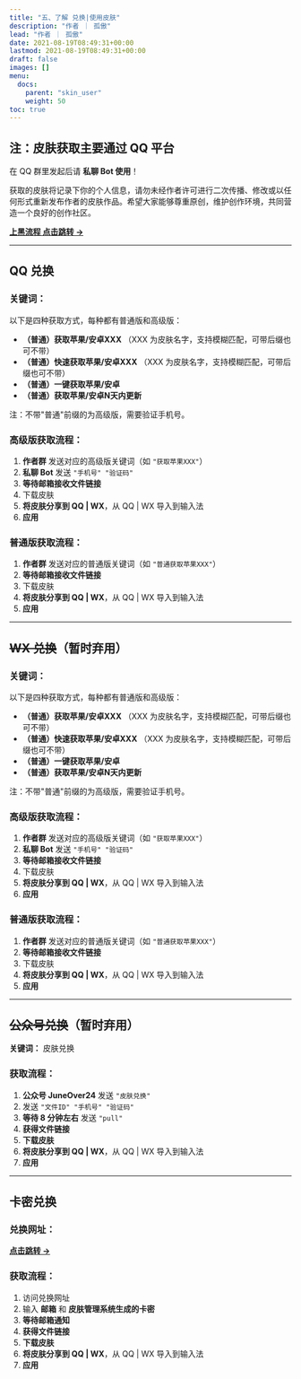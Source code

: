 ```yaml
---
title: "五、了解 兑换|使用皮肤"
description: "作者 ｜ 孤傲"
lead: "作者 ｜ 孤傲"
date: 2021-08-19T08:49:31+00:00
lastmod: 2021-08-19T08:49:31+00:00
draft: false
images: []
menu:
  docs:
    parent: "skin_user"
    weight: 50
toc: true
---
```


## 注：皮肤获取主要通过 QQ 平台

在 QQ 群里发起后请 **私聊 Bot 使用**！

获取的皮肤将记录下你的个人信息，请勿未经作者许可进行二次传播、修改或以任何形式重新发布作者的皮肤作品。希望大家能够尊重原创，维护创作环境，共同营造一个良好的创作社区。

[**上黑流程 点击跳转 →**](https://beautify.gushao.club/docs/mark_user/skin_user/UploaderBlacklist/)

---

## QQ 兑换

### 关键词：

以下是四种获取方式，每种都有普通版和高级版：

- **（普通）获取苹果/安卓XXX** （XXX 为皮肤名字，支持模糊匹配，可带后缀也可不带）
- **（普通）快速获取苹果/安卓XXX** （XXX 为皮肤名字，支持模糊匹配，可带后缀也可不带）
- **（普通）一键获取苹果/安卓**
- **（普通）获取苹果/安卓N天内更新**

注：不带"普通"前缀的为高级版，需要验证手机号。

### 高级版获取流程：

1. **作者群** 发送对应的高级版关键词（如 `"获取苹果XXX"`）
2. **私聊 Bot** 发送 `"手机号" "验证码"`
3. **等待邮箱接收文件链接**
4. 下载皮肤
5. **将皮肤分享到 QQ | WX**，从 QQ | WX 导入到输入法
6. **应用**

### 普通版获取流程：

1. **作者群** 发送对应的普通版关键词（如 `"普通获取苹果XXX"`）
2. **等待邮箱接收文件链接**
3. 下载皮肤
4. **将皮肤分享到 QQ | WX**，从 QQ | WX 导入到输入法
5. **应用**

---

## ~~WX 兑换~~（暂时弃用）

### 关键词：

以下是四种获取方式，每种都有普通版和高级版：

- **（普通）获取苹果/安卓XXX** （XXX 为皮肤名字，支持模糊匹配，可带后缀也可不带）
- **（普通）快速获取苹果/安卓XXX** （XXX 为皮肤名字，支持模糊匹配，可带后缀也可不带）
- **（普通）一键获取苹果/安卓**
- **（普通）获取苹果/安卓N天内更新**

注：不带"普通"前缀的为高级版，需要验证手机号。

### 高级版获取流程：

1. **作者群** 发送对应的高级版关键词（如 `"获取苹果XXX"`）
2. **私聊 Bot** 发送 `"手机号" "验证码"`
3. **等待邮箱接收文件链接**
4. 下载皮肤
5. **将皮肤分享到 QQ | WX**，从 QQ | WX 导入到输入法
6. **应用**

### 普通版获取流程：

1. **作者群** 发送对应的普通版关键词（如 `"普通获取苹果XXX"`）
2. **等待邮箱接收文件链接**
3. 下载皮肤
4. **将皮肤分享到 QQ | WX**，从 QQ | WX 导入到输入法
5. **应用**

---

## ~~公众号兑换~~（暂时弃用）

**关键词：** 皮肤兑换

### 获取流程：

1. **公众号 JuneOver24** 发送 `"皮肤兑换"`
2. 发送 `"文件ID" "手机号" "验证码"`
3. **等待 8 分钟左右** 发送 `"pull"`
4. **获得文件链接**
5. **下载皮肤**
6. **将皮肤分享到 QQ | WX**，从 QQ | WX 导入到输入法
7. **应用**

---

## 卡密兑换

### 兑换网址：

[**点击跳转 →**](https://beautify.gushao.club/docs/mark_use/Redeem/)

### 获取流程：

1. 访问兑换网址
2. 输入 **邮箱** 和 **皮肤管理系统生成的卡密**
3. **等待邮箱通知**
4. **获得文件链接**
5. **下载皮肤**
6. **将皮肤分享到 QQ | WX**，从 QQ | WX 导入到输入法
7. **应用**
